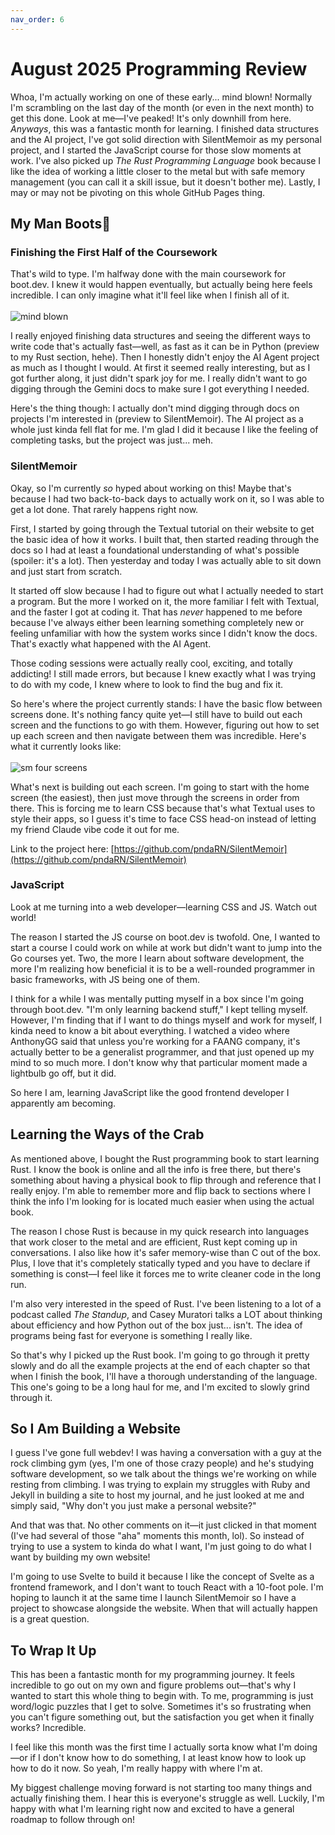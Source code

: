 ```yaml
--- 
nav_order: 6 
---
```

# August 2025 Programming Review

Whoa, I'm actually working on one of these early... mind blown! Normally I'm scrambling on the last day of the month (or even in the next month) to get this done. Look at me—I've peaked! It's only downhill from here. *Anyways*, this was a fantastic month for learning. I finished data structures and the AI project, I've got solid direction with SilentMemoir as my personal project, and I started the JavaScript course for those slow moments at work. I've also picked up *The Rust Programming Language* book because I like the idea of working a little closer to the metal but with safe memory management (you can call it a skill issue, but it doesn't bother me). Lastly, I may or may not be pivoting on this whole GitHub Pages thing.

## My Man Boots🐻
### Finishing the First Half of the Coursework

That's wild to type. I'm halfway done with the main coursework for boot.dev. I knew it would happen eventually, but actually being here feels incredible. I can only imagine what it'll feel like when I finish all of it. <br><br>
![mind blown](https://pndarn.github.io/Programming-Journey/assets/gifs/mind_blown.gif)

 I really enjoyed finishing data structures and seeing the different ways to write code that's actually fast—well, as fast as it can be in Python (preview to my Rust section, hehe). Then I honestly didn't enjoy the AI Agent project as much as I thought I would. At first it seemed really interesting, but as I got further along, it just didn't spark joy for me. I really didn't want to go digging through the Gemini docs to make sure I got everything I needed. 
 
Here's the thing though: I actually don't mind digging through docs on projects I'm interested in (preview to SilentMemoir). The AI project as a whole just kinda fell flat for me. I'm glad I did it because I like the feeling of completing tasks, but the project was just... meh.

### SilentMemoir

Okay, so I'm currently *so* hyped about working on this! Maybe that's because I had two back-to-back days to actually work on it, so I was able to get a lot done. That rarely happens right now. 

First, I started by going through the Textual tutorial on their website to get the basic idea of how it works. I built that, then started reading through the docs so I had at least a foundational understanding of what's possible (spoiler: it's a lot). Then yesterday and today I was actually able to sit down and just start from scratch.

It started off slow because I had to figure out what I actually needed to start a program. But the more I worked on it, the more familiar I felt with Textual, and the faster I got at coding it. That has *never* happened to me before because I've always either been learning something completely new or feeling unfamiliar with how the system works since I didn't know the docs. That's exactly what happened with the AI Agent.

Those coding sessions were actually really cool, exciting, and totally addicting! I still made errors, but because I knew exactly what I was trying to do with my code, I knew where to look to find the bug and fix it.

So here's where the project currently stands: I have the basic flow between screens done. It's nothing fancy quite yet—I still have to build out each screen and the functions to go with them. However, figuring out how to set up each screen and then navigate between them was incredible. Here's what it currently looks like: <br><br>
![sm four screens](https://pndarn.github.io/Programming-Journey/assets/gifs/sm_four_screens.gif)

What's next is building out each screen. I'm going to start with the home screen (the easiest), then just move through the screens in order from there. This is forcing me to learn CSS because that's what Textual uses to style their apps, so I guess it's time to face CSS head-on instead of letting my friend Claude vibe code it out for me.

Link to the project here: [https://github.com/pndaRN/SilentMemoir](https://github.com/pndaRN/SilentMemoir)

### JavaScript 

Look at me turning into a web developer—learning CSS and JS. Watch out world!

The reason I started the JS course on boot.dev is twofold. One, I wanted to start a course I could work on while at work but didn't want to jump into the Go courses yet. Two, the more I learn about software development, the more I'm realizing how beneficial it is to be a well-rounded programmer in basic frameworks, with JS being one of them.

I think for a while I was mentally putting myself in a box since I'm going through boot.dev. "I'm only learning backend stuff," I kept telling myself. However, I'm finding that if I want to do things myself and work for myself, I kinda need to know a bit about everything. I watched a video where AnthonyGG said that unless you're working for a FAANG company, it's actually better to be a generalist programmer, and that just opened up my mind to so much more. I don't know why that particular moment made a lightbulb go off, but it did. 


So here I am, learning JavaScript like the good frontend developer I apparently am becoming.

## Learning the Ways of the Crab 
As mentioned above, I bought the Rust programming book to start learning Rust. I know the book is online and all the info is free there, but there's something about having a physical book to flip through and reference that I really enjoy. I'm able to remember more and flip back to sections where I think the info I'm looking for is located much easier when using the actual book.

The reason I chose Rust is because in my quick research into languages that work closer to the metal and are efficient, Rust kept coming up in conversations. I also like how it's safer memory-wise than C out of the box. Plus, I love that it's completely statically typed and you have to declare if something is const—I feel like it forces me to write cleaner code in the long run.

I'm also very interested in the speed of Rust. I've been listening to a lot of a podcast called *The Standup*, and Casey Muratori talks a LOT about thinking about efficiency and how Python out of the box just... isn't. The idea of programs being fast for everyone is something I really like.

So that's why I picked up the Rust book. I'm going to go through it pretty slowly and do all the example projects at the end of each chapter so that when I finish the book, I'll have a thorough understanding of the language. This one's going to be a long haul for me, and I'm excited to slowly grind through it.

## So I Am Building a Website

I guess I've gone full webdev! I was having a conversation with a guy at the rock climbing gym (yes, I'm one of those crazy people) and he's studying software development, so we talk about the things we're working on while resting from climbing. I was trying to explain my struggles with Ruby and Jekyll in building a site to host my journal, and he just looked at me and simply said, "Why don't you just make a personal website?"

And that was that. No other comments on it—it just clicked in that moment (I've had several of those "aha" moments this month, lol). So instead of trying to use a system to kinda do what I want, I'm just going to do what I want by building my own website!

I'm going to use Svelte to build it because I like the concept of Svelte as a frontend framework, and I don't want to touch React with a 10-foot pole. I'm hoping to launch it at the same time I launch SilentMemoir so I have a project to showcase alongside the website. When that will actually happen is a great question.

## To Wrap It Up 
This has been a fantastic month for my programming journey. It feels incredible to go out on my own and figure problems out—that's why I wanted to start this whole thing to begin with. To me, programming is just word/logic puzzles that I get to solve. Sometimes it's so frustrating when you can't figure something out, but the satisfaction you get when it finally works? Incredible.

I feel like this month was the first time I actually sorta know what I'm doing—or if I don't know how to do something, I at least know how to look up how to do it now. So yeah, I'm really happy with where I'm at.

My biggest challenge moving forward is not starting too many things and actually finishing them. I hear this is everyone's struggle as well. Luckily, I'm happy with what I'm learning right now and excited to have a general roadmap to follow through on!





